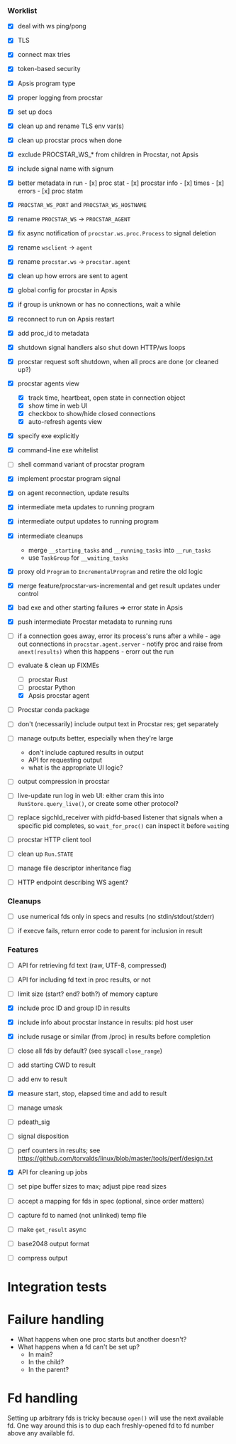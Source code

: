 ### Worklist

- [x] deal with ws ping/pong
- [x] TLS
- [x] connect max tries
- [x] token-based security
- [x] Apsis program type
- [x] proper logging from procstar
- [x] set up docs
- [x] clean up and rename TLS env var(s)
- [x] clean up procstar procs when done
- [x] exclude PROCSTAR_WS_* from children in Procstar, not Apsis
- [x] include signal name with signum
- [x] better metadata in run
      - [x] proc stat
      - [x] procstar info
      - [x] times
      - [x] errors
      - [x] proc statm
- [x] `PROCSTAR_WS_PORT` and `PROCSTAR_WS_HOSTNAME`
- [x] rename `PROCSTAR_WS` → `PROCSTAR_AGENT`
- [x] fix async notification of `procstar.ws.proc.Process` to signal deletion
- [x] rename `wsclient` → `agent`
- [x] rename `procstar.ws` → `procstar.agent`
- [x] clean up how errors are sent to agent
- [x] global config for procstar in Apsis
- [x] if group is unknown or has no connections, wait a while
- [x] reconnect to run on Apsis restart
- [x] add proc_id to metadata
- [x] shutdown signal handlers also shut down HTTP/ws loops
- [x] procstar request soft shutdown, when all procs are done (or cleaned up?)
- [x] procstar agents view
  - [x] track time, heartbeat, open state in connection object
  - [x] show time in web UI
  - [x] checkbox to show/hide closed connections
  - [x] auto-refresh agents view
- [x] specify exe explicitly
- [x] command-line exe whitelist
- [ ] shell command variant of procstar program
- [x] implement procstar program signal
- [x] on agent reconnection, update results
- [x] intermediate meta updates to running program
- [x] intermediate output updates to running program
- [x] intermediate cleanups
    - merge `__starting_tasks` and `__running_tasks` into `__run_tasks`
    - use `TaskGroup` for `__waiting_tasks`
- [x] proxy old `Program` to `IncrementalProgram` and retire the old logic
- [x] merge feature/procstar-ws-incremental and get result updates under control
- [x] bad exe and other starting failures => error state in Apsis
- [x] push intermediate Procstar metadata to running runs
- [ ] if a connection goes away, error its process's runs after a while
      - age out connections in `procstar.agent.server`
      - notify proc and raise from `anext(results)` when this happens
      - erorr out the run
- [ ] evaluate & clean up FIXMEs
    - [ ] procstar Rust
    - [ ] procstar Python
    - [x] Apsis procstar agent
- [ ] Procstar conda package
- [ ] don't (necessarily) include output text in Procstar res; get separately
- [ ] manage outputs better, especially when they're large
    - don't include captured results in output
    - API for requesting output
    - what is the appropriate UI logic?
- [ ] output compression in procstar
- [ ] live-update run log in web UI: either cram this into `RunStore.query_live()`, or create some other protocol?
- [ ] replace sigchld_receiver with pidfd-based listener that signals when a
      specific pid completes, so `wait_for_proc()` can inspect it before `wait`ing
- [ ] procstar HTTP client tool
- [ ] clean up `Run.STATE`
- [ ] manage file descriptor inheritance flag
- [ ] HTTP endpoint describing WS agent?


### Cleanups

- [ ] use numerical fds only in specs and results (no stdin/stdout/stderr)
- [ ] if execve fails, return error code to parent for inclusion in result


### Features

- [ ] API for retrieving fd text (raw, UTF-8, compressed)
- [ ] API for including fd text in proc results, or not
- [ ] limit size (start? end? both?) of memory capture
- [x] include proc ID and group ID in results
- [x] include info about procstar instance in results: pid host user
- [x] include rusage or similar (from /proc) in results before completion
- [ ] close all fds by default?  (see syscall `close_range`)
- [ ] add starting CWD to result
- [ ] add env to result
- [x] measure start, stop, elapsed time and add to result
- [ ] manage umask
- [ ] pdeath_sig
- [ ] signal disposition
- [ ] perf counters in results; see https://github.com/torvalds/linux/blob/master/tools/perf/design.txt
- [x] API for cleaning up jobs
- [ ] set pipe buffer sizes to max; adjust pipe read sizes
- [ ] accept a mapping for fds in spec (optional, since order matters)
- [ ] capture fd to named (not unlinked) temp file
- [ ] make `get_result` async
- [ ] base2048 output format
- [ ] compress output


# Integration tests


# Failure handling

- What happens when one proc starts but another doesn't?
- What happens when a fd can't be set up?
  - In main?
  - In the child?
  - In the parent?


# Fd handling

Setting up arbitrary fds is tricky because `open()` will use the next available
fd.  One way around this is to dup each freshly-opened fd to fd number above any
available fd.


